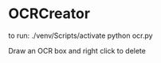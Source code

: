# OCRCreator

to run:
./venv/Scripts/activate
python ocr.py

Draw an OCR box and right click to delete